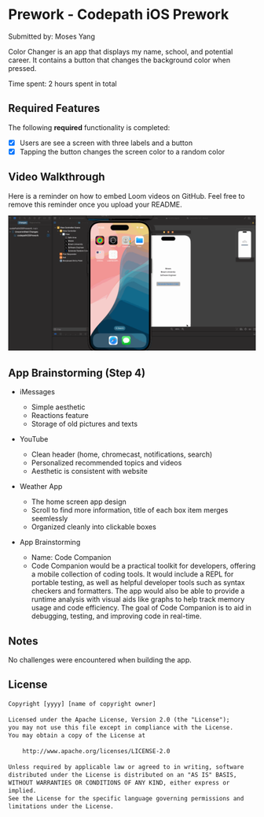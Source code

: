 # Prework - Codepath iOS Prework

Submitted by: Moses Yang

Color Changer is an app that displays my name, school, and potential career. It contains a button that changes the background color when pressed.

Time spent: 2 hours spent in total

## Required Features

The following **required** functionality is completed:

- [x] Users are see a screen with three labels and a button
- [x] Tapping the button changes the screen color to a random color
 
## Video Walkthrough

Here is a reminder on how to embed Loom videos on GitHub. Feel free to remove this reminder once you upload your README. 

![Video Walkthrough](/codepathiOSPrework.gif)

## App Brainstorming (Step 4)

- iMessages
  - Simple aesthetic
  - Reactions feature
  - Storage of old pictures and texts
- YouTube
  - Clean header (home, chromecast, notifications, search)
  - Personalized recommended topics and videos
  - Aesthetic is consistent with website
- Weather App
  - The home screen app design
  - Scroll to find more information, title of each box item merges seemlessly
  - Organized cleanly into clickable boxes

- App Brainstorming
  - Name: Code Companion
  - ⁤Code Companion would be a practical toolkit for developers, offering a mobile collection of coding tools. ⁤⁤It would include a REPL for portable testing, as well as helpful developer tools such as syntax checkers and formatters. ⁤⁤The app would also be able to provide a runtime analysis with visual aids like graphs to help track memory usage and code efficiency. ⁤⁤The goal of Code Companion is to aid in debugging, testing, and improving code in real-time. ⁤
## Notes

No challenges were encountered when building the app.

## License

    Copyright [yyyy] [name of copyright owner]

    Licensed under the Apache License, Version 2.0 (the "License");
    you may not use this file except in compliance with the License.
    You may obtain a copy of the License at

        http://www.apache.org/licenses/LICENSE-2.0

    Unless required by applicable law or agreed to in writing, software
    distributed under the License is distributed on an "AS IS" BASIS,
    WITHOUT WARRANTIES OR CONDITIONS OF ANY KIND, either express or implied.
    See the License for the specific language governing permissions and
    limitations under the License.
